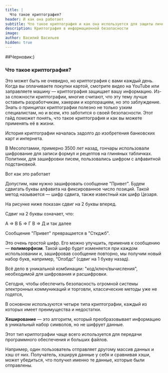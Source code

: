 ```yaml
---
title: |
  Что такое криптография?         
header: И как она работает
subtitle: Что такое криптография и как она используется для защиты личной информации.
description: Криптография в информационной безопасности
image: 
author: Василий Васильев
hidden: true
---
```

##Черновик:)
### Что такое криптография?
Это может быть не очевидно, но криптография с вами каждый день. Когда вы оплачиваете покупки картой, смотрите видео на YouTube или заправляете машину — криптография защищает вашу информацию.
Из-за сложности криптографии, многие считают, что эту тему лучше оставить разработчикам, хакерам и корпорациям, но это заблуждение. Знать о принципах криптографии полезно не только узким специалистам, но и всем, кто заботится о своей безопасности.
Этот гайд поможет понять, что такое криптография и как вы можете применять её в жизни.

История криптографии началась задолго до изобретения банковских карт и интернета.

В Месопотамии, примерно 3500 лет назад, гончары использовали шифрование для записи формул и рецептов на глиняных табличках. Политики, для зашифровки писем, пользовались шифром с алфавитной подстановкой.

Вот как это работает

Допустим, нам нужно зашифровать сообщение "Привет". Будем сдвигать буквы алфавита на фиксированное число позиций. Такой метод называется — шифр сдвига, также известный как шифр Цезаря. 

На рисунке ниже показан сдвиг на 2 буквы вперед.

Сдвиг на 2 буквы означает, что:

А ⇒ В
Б ⇒ Г
В ⇒ Д
и так далее

Сообщение "Привет" превращается в "Сткджб".

Это очень простой шифр. Его можно улучшить, применив к сообщению — **полиморфизм**.  Такой шифр будет изменяется при каждом использовании и, зашифровав сообщение повторно, мы получим новый набор букв, например, “Опзбдс” (сдвиг на 1 букву назад).

Всё дело в уникальной комбинации: "код/ключ/вычисления", необходимой для шифрования и расшифровки. 

Сегодня, чтобы обеспечить безопасность огромной системы электронных коммуникаций и торговли, классические методы уже не годятся, 

В основном используются четыре типа криптографии, каждый из которых имеет  преимущества и недостатки.

**Хеширование** — это алгоритм, который преобразовывает информацию в уникальный набор символов, но не шифрует данные.

Этот тип криптографии чаще всего используется для передачи программного обеспечения и больших файлов.

Например, один пользователь отправляет другому массив данных и хэш от них. Получатель, хэшируя данные у себя и сравнивая хэши, может убедиться, что получил именно те данные, которые были отправлены.
